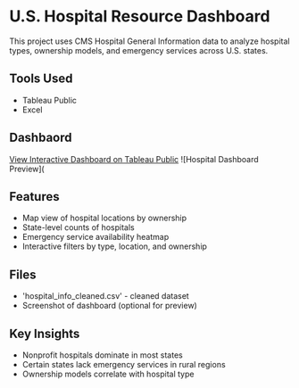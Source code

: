 # U.S. Hospital Resource Dashboard

This project uses CMS Hospital General Information data to analyze hospital types, ownership models, and emergency services across U.S. states.

## Tools Used
- Tableau Public
- Excel

## Dashbaord
[View Interactive Dashboard on Tableau Public](https://public.tableau.com/app/profile/rashada.young/viz/HospitalResourceDashboard/Dashboard1)
![Hospital Dashboard Preview](
## Features
- Map view of hospital locations by ownership
- State-level counts of hospitals
- Emergency service availability heatmap
- Interactive filters by type, location, and ownership

## Files
- 'hospital_info_cleaned.csv' - cleaned dataset 
- Screenshot of dashboard (optional for preview)

## Key Insights
- Nonprofit hospitals dominate in most states
- Certain states lack emergency services in rural regions
- Ownership models correlate with hospital type
 
